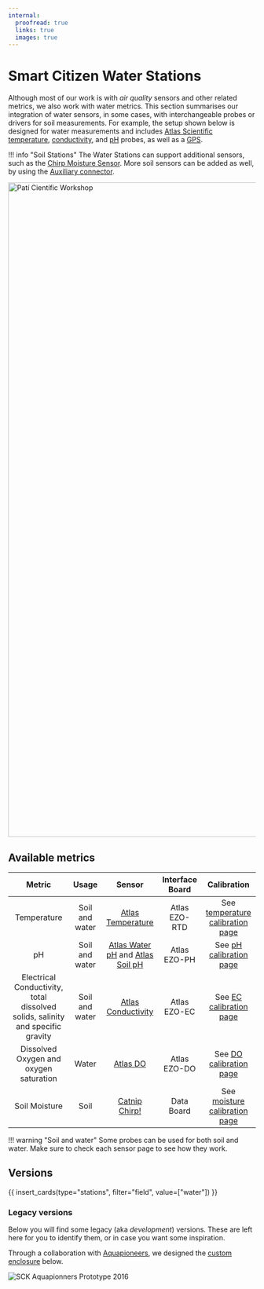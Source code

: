 ```yaml
---
internal:
  proofread: true
  links: true
  images: true
---
```


# Smart Citizen Water Stations

Although most of our work is with _air quality_ sensors and other related metrics, we also work with water metrics. This section summarises our integration of water sensors, in some cases, with interchangeable probes or drivers for soil measurements. For example, the setup shown below is designed for water measurements and includes [Atlas Scientific](https://www.atlas-scientific.com) [temperature](/knowledge/soil-water/temperature/Atlas_Temperature/), [conductivity](/knowledge/soil-water/EC/Atlas_EC/), and [pH](/knowledge/soil-water/pH/Atlas_pH/) probes, as well as a [GPS](/hardware/addons/gps/).

!!! info "Soil Stations"
    The Water Stations can support additional sensors, such as the [Chirp Moisture Sensor](/knowledge/soil-water/moisture/Chirp_Soil_Moisture/). More soil sensors can be added as well, by using the [Auxiliary connector](/hardware/kit/features/#auxiliary-connector).

<img src="https://live.staticflickr.com/65535/51232063715_5e37cfb1a0_k.jpg" width="2000" height="1333" alt="Patí Científic Workshop">

## Available metrics

| Metric | Usage | Sensor | Interface Board | Calibration |
| :-: | :-: | :-: | :-: | :-: |
| Temperature | Soil and water | [Atlas Temperature](/knowledge/soil-water/temperature/Atlas_Temperature) | Atlas EZO-RTD | See [temperature calibration page](/knowledge/soil-water/temperature/Atlas_Temperature#calibration) |
| pH | Soil and water |  [Atlas Water pH](/knowledge/soil-water/pH/Atlas_pH) and [Atlas Soil pH](/knowledge/soil-water/pH/Atlas_pH)  | Atlas EZO-PH | See [pH calibration page](/knowledge/soil-water/pH/Atlas_pH#calibration) |
| Electrical Conductivity, total dissolved solids, salinity and specific gravity | Soil and water | [Atlas Conductivity](/knowledge/soil-water/EC/Atlas_EC) | Atlas EZO-EC | See [EC calibration page](/knowledge/soil-water/EC/Atlas_EC#calibration)  |
| Dissolved Oxygen and oxygen saturation | Water | [Atlas DO](/knowledge/soil-water/DO/Atlas_DO) | Atlas EZO-DO | See [DO calibration page](/knowledge/soil-water/DO/Atlas_DO#calibration)  |
| Soil Moisture | Soil | [Catnip Chirp!](/knowledge/soil-water/moisture/Chirp_Soil_Moisture) | Data Board | See [moisture calibration page](/knowledge/soil-water/moisture/Chirp_Soil_Moisture#calibration) |

!!! warning "Soil and water"
    Some probes can be used for both soil and water. Make sure to check each sensor page to see how they work.

## Versions

{{ insert_cards(type="stations", filter="field", value=["water"]) }}

### Legacy versions

Below you will find some legacy (aka _development_) versions. These are left here for you to identify them, or in case you want some inspiration.

Through a collaboration with [Aquapioneers](https://github.com/aquapioneers), we designed the [custom enclosure](https://github.com/fablabbcn/monitoring-kit-hardware) below.

<img src="https://live.staticflickr.com/65535/47957175206_4a63cbdda9_k.jpg" alt="SCK Aquapionners Prototype 2016"/>